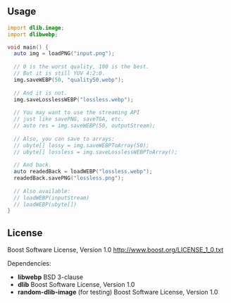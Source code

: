 ## Usage

```d
import dlib.image;
import dlibwebp;

void main() {
  auto img = loadPNG("input.png");
  
  // 0 is the worst quality, 100 is the best.
  // But it is still YUV 4:2:0.
  img.saveWEBP(50, "quality50.webp");
  
  // And it is not.
  img.saveLosslessWEBP("lossless.webp");
  
  // You may want to use the streaming API
  // just like savePNG, saveTGA, etc.
  // auto res = img.saveWEBP(50, outputStream);
  
  // Also, you can save to arrays:
  // ubyte[] lossy = img.saveWEBPToArray(50);
  // ubyte[] lossless = img.saveLosslessWEBPToArray();
  
  // And back.
  auto readedBack = loadWEBP("lossless.webp");
  readedBack.savePNG("lossless.png");
  
  // Also available:
  // loadWEBP(inputStream)
  // loadWEBP(ubyte[])
}
```

## License

Boost Software License, Version 1.0 http://www.boost.org/LICENSE_1_0.txt

Dependencies:

- **libwebp** BSD 3-clause
- **dlib** Boost Software License, Version 1.0
- **random-dlib-image** (for testing) Boost Software License, Version 1.0
